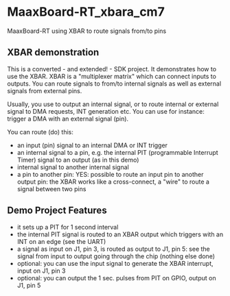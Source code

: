 # MaaxBoard-RT_xbara_cm7
 MaaxBoard-RT using XBAR to route signals from/to pins

## XBAR demonstration
This is a converted - and extended! - SDK project.
It demonstrates how to use the XBAR.
XBAR is a "multiplexer matrix" which can connect inputs to outputs.
You can route signals to from/to internal signals as well as external signals from external pins.

Usually, you use to output an internal signal, or to route internal or external signal to DMA requests, INT generation etc.
You can use for instance: trigger a DMA with an external signal (pin).

You can route (do) this:
* an input (pin) signal to an internal DMA or INT trigger
* an internal signal to a pin, e.g. the internal PIT (programmable Interrupt Timer) signal to an output (as in this demo)
* internal signal to another internal signal
* a pin to another pin:
  YES: possible to route an input pin to another output pin:
  the XBAR works like a cross-connect, a "wire" to route a signal between two pins

## Demo Project Features
* it sets up a PIT for 1 second interval
* the internal PIT signal is routed to an XBAR output which triggers with an INT on an edge (see the UART)
* a signal as input on J1, pin 3, is routed as output to J1, pin 5:
  see the signal from input to output going through the chip (nothing else done)
* optional: you can use the input signal to generate the XBAR interrupt,
  input on J1, pin 3
* optional: you can output the 1 sec. pulses from PIT on GPIO,
  output on J1, pin 5

